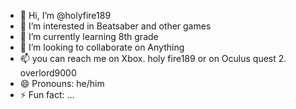 - 👋 Hi, I’m @holyfire189
- 👀 I’m interested in Beatsaber and other games 
- 🌱 I’m currently learning 8th grade 
- 💞️ I’m looking to collaborate on Anything 
- 📫 you can reach me on Xbox. holy fire189 or on Oculus quest 2. overlord9000
- 😄 Pronouns: he/him
- ⚡ Fun fact: ...

<!---
holyfire189/holyfire189 is a ✨ special ✨ repository because its `README.md` (this file) appears on your GitHub profile.
You can click the Preview link to take a look at your changes.
--->
